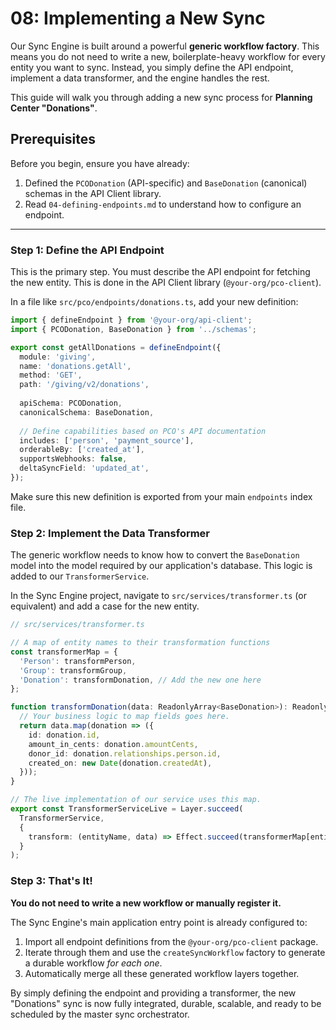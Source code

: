 # 08: Implementing a New Sync

Our Sync Engine is built around a powerful **generic workflow factory**. This means you do not need to write a new, boilerplate-heavy workflow for every entity you want to sync. Instead, you simply define the API endpoint, implement a data transformer, and the engine handles the rest.

This guide will walk you through adding a new sync process for **Planning Center "Donations"**.

## Prerequisites

Before you begin, ensure you have already:
1.  Defined the `PCODonation` (API-specific) and `BaseDonation` (canonical) schemas in the API Client library.
2.  Read `04-defining-endpoints.md` to understand how to configure an endpoint.

---

### Step 1: Define the API Endpoint

This is the primary step. You must describe the API endpoint for fetching the new entity. This is done in the API Client library (`@your-org/pco-client`).

In a file like `src/pco/endpoints/donations.ts`, add your new definition:

```typescript
import { defineEndpoint } from '@your-org/api-client';
import { PCODonation, BaseDonation } from '../schemas';

export const getAllDonations = defineEndpoint({
  module: 'giving',
  name: 'donations.getAll',
  method: 'GET',
  path: '/giving/v2/donations',
  
  apiSchema: PCODonation,
  canonicalSchema: BaseDonation,
  
  // Define capabilities based on PCO's API documentation
  includes: ['person', 'payment_source'],
  orderableBy: ['created_at'],
  supportsWebhooks: false,
  deltaSyncField: 'updated_at',
});
```
Make sure this new definition is exported from your main `endpoints` index file.

### Step 2: Implement the Data Transformer

The generic workflow needs to know how to convert the `BaseDonation` model into the model required by our application's database. This logic is added to our `TransformerService`.

In the Sync Engine project, navigate to `src/services/transformer.ts` (or equivalent) and add a case for the new entity.

```typescript
// src/services/transformer.ts

// A map of entity names to their transformation functions
const transformerMap = {
  'Person': transformPerson,
  'Group': transformGroup,
  'Donation': transformDonation, // Add the new one here
};

function transformDonation(data: ReadonlyArray<BaseDonation>): ReadonlyArray<DbDonation> {
  // Your business logic to map fields goes here.
  return data.map(donation => ({
    id: donation.id,
    amount_in_cents: donation.amountCents,
    donor_id: donation.relationships.person.id,
    created_on: new Date(donation.createdAt),
  }));
}

// The live implementation of our service uses this map.
export const TransformerServiceLive = Layer.succeed(
  TransformerService,
  {
    transform: (entityName, data) => Effect.succeed(transformerMap[entityName](data))
  }
);
```

### Step 3: That's It!

**You do not need to write a new workflow or manually register it.**

The Sync Engine's main application entry point is already configured to:
1.  Import all endpoint definitions from the `@your-org/pco-client` package.
2.  Iterate through them and use the `createSyncWorkflow` factory to generate a durable workflow *for each one*.
3.  Automatically merge all these generated workflow layers together.

By simply defining the endpoint and providing a transformer, the new "Donations" sync is now fully integrated, durable, scalable, and ready to be scheduled by the master sync orchestrator.